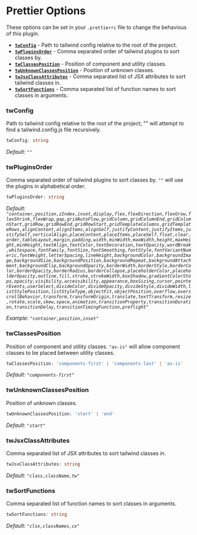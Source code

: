 # Prettier Options

These options can be set in your `.prettierrc` file to change the behavious of this plugin.

- [**`twConfig`**](#twconfig) - Path to tailwind config relative to the root of the project.
- [**`twPluginsOrder`**](#twpluginsorder) - Comma separated order of tailwind plugins to sort classes by.
- [**`twClassesPosition`**](#twclassesposition) - Position of component and utility classes.
- [**`twUnknownClassesPosition`**](#twunknownclassesposition) - Position of unknown classes.
- [**`twJsxClassAttributes`**](#twjsxclassattributes) - Comma separated list of JSX attributes to sort tailwind classes in.
- [**`twSortFunctions`**](#twsortfunctions) - Comma separated list of function names to sort classes in arguments.

### twConfig

Path to tailwind config relative to the root of the project; "" will attempt to find a tailwind.config.js file recursively.

```ts
twConfig: string
```

_Default: `""`_

### twPluginsOrder

Comma separated order of tailwind plugins to sort classes by.
`""` will use the plugins in alphabetical order.

```ts
twPluginsOrder: string
```

_Default: `"container,position,zIndex,inset,display,flex,flexDirection,flexGrow,flexShrink,flexWrap,gap,gridAutoFlow,gridColumn,gridColumnEnd,gridColumnStart,gridRow,gridRowEnd,gridRowStart,gridTemplateColumns,gridTemplateRows,alignContent,alignItems,alignSelf,justifyContent,justifyItems,justifySelf,verticalAlign,placeContent,placeItems,placeSelf,float,clear,order,tableLayout,margin,padding,width,minWidth,maxWidth,height,maxHeight,minHeight,textAlign,textColor,textDecoration,textOpacity,wordBreak,whitespace,fontFamily,fontSize,fontSmoothing,fontStyle,fontVariantNumeric,fontWeight,letterSpacing,lineHeight,backgroundColor,backgroundImage,backgroundSize,backgroundPosition,backgroundRepeat,backgroundAttachment,backgroundClip,backgroundOpacity,borderWidth,borderStyle,borderColor,borderOpacity,borderRadius,borderCollapse,placeholderColor,placeholderOpacity,outline,fill,stroke,strokeWidth,boxShadow,gradientColorStops,opacity,visibility,accessibility,appearance,boxSizing,cursor,pointerEvents,userSelect,divideColor,divideOpacity,divideStyle,divideWidth,listStylePosition,listStyleType,objectFit,objectPosition,overflow,overscrollBehavior,transform,transformOrigin,translate,textTransform,resize,rotate,scale,skew,space,animation,transitionProperty,transitionDuration,transitionDelay,transitionTimingFunction,preflight"`_

_Example: `"container,position,inset"`_

### twClassesPosition

Position of component and utility classes. `"as-is"` will allow component classes to be placed between utility classes.

```ts
twClassesPosition: 'components-first' | 'components-last' | 'as-is'
```

_Default: `"components-first"`_

### twUnknownClassesPosition

Position of unknown classes.

```ts
twUnknownClassesPosition: 'start' | 'end'
```

_Default: `"start"`_

### twJsxClassAttributes

Comma separated list of JSX attributes to sort tailwind classes in.

```ts
twJsxClassAttributes: string
```

_Default: `"class,className,tw"`_

### twSortFunctions

Comma separated list of function names to sort classes in arguments.

```ts
twSortFunctions: string
```

_Default: `"clsx,classNames,cx"`_
